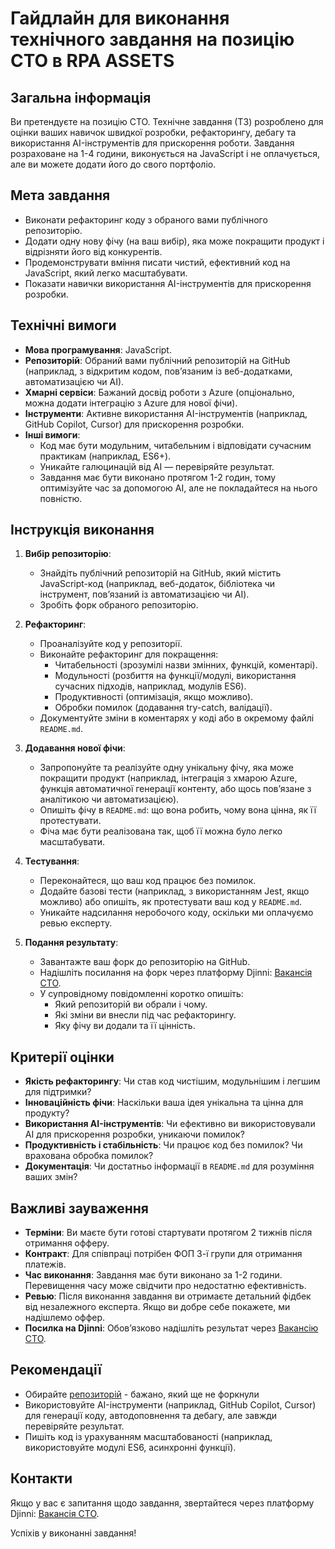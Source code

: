 # Гайдлайн для виконання технічного завдання на позицію CTO в RPA ASSETS

## Загальна інформація
Ви претендуєте на позицію CTO. Технічне завдання (ТЗ) розроблено для оцінки ваших навичок швидкої розробки, рефакторингу, дебагу та використання AI-інструментів для прискорення роботи. Завдання розраховане на 1-4 години, виконується на JavaScript і не оплачується, але ви можете додати його до свого портфоліо.

## Мета завдання
- Виконати рефакторинг коду з обраного вами публічного репозиторію.
- Додати одну нову фічу (на ваш вибір), яка може покращити продукт і відрізняти його від конкурентів.
- Продемонструвати вміння писати чистий, ефективний код на JavaScript, який легко масштабувати.
- Показати навички використання AI-інструментів для прискорення розробки.

## Технічні вимоги
- **Мова програмування**: JavaScript.
- **Репозиторій**: Обраний вами публічний репозиторій на GitHub (наприклад, з відкритим кодом, пов’язаним із веб-додатками, автоматизацією чи AI).
- **Хмарні сервіси**: Бажаний досвід роботи з Azure (опціонально, можна додати інтеграцію з Azure для нової фічи).
- **Інструменти**: Активне використання AI-інструментів (наприклад, GitHub Copilot, Cursor) для прискорення розробки.
- **Інші вимоги**:
  - Код має бути модульним, читабельним і відповідати сучасним практикам (наприклад, ES6+).
  - Уникайте галюцинацій від AI — перевіряйте результат.
  - Завдання має бути виконано протягом 1-2 годин, тому оптимізуйте час за допомогою AI, але не покладайтеся на нього повністю.

## Інструкція виконання
1. **Вибір репозиторію**:
   - Знайдіть публічний репозиторій на GitHub, який містить JavaScript-код (наприклад, веб-додаток, бібліотека чи інструмент, пов’язаний із автоматизацією чи AI).
   - Зробіть форк обраного репозиторію.

2. **Рефакторинг**:
   - Проаналізуйте код у репозиторії.
   - Виконайте рефакторинг для покращення:
     - Читабельності (зрозумілі назви змінних, функцій, коментарі).
     - Модульності (розбиття на функції/модулі, використання сучасних підходів, наприклад, модулів ES6).
     - Продуктивності (оптимізація, якщо можливо).
     - Обробки помилок (додавання try-catch, валідації).
   - Документуйте зміни в коментарях у коді або в окремому файлі `README.md`.

3. **Додавання нової фічи**:
   - Запропонуйте та реалізуйте одну унікальну фічу, яка може покращити продукт (наприклад, інтеграція з хмарою Azure, функція автоматичної генерації контенту, або щось пов’язане з аналітикою чи автоматизацією).
   - Опишіть фічу в `README.md`: що вона робить, чому вона цінна, як її протестувати.
   - Фіча має бути реалізована так, щоб її можна було легко масштабувати.

4. **Тестування**:
   - Переконайтеся, що ваш код працює без помилок.
   - Додайте базові тести (наприклад, з використанням Jest, якщо можливо) або опишіть, як протестувати ваш код у `README.md`.
   - Уникайте надсилання неробочого коду, оскільки ми оплачуємо ревью експерту.

5. **Подання результату**:
   - Завантажте ваш форк до репозиторію на GitHub.
   - Надішліть посилання на форк через платформу Djinni: [Вакансія CTO](https://djinni.co/jobs/749587-cto-u-ai-startap/).
   - У супровідному повідомленні коротко опишіть:
     - Який репозиторій ви обрали і чому.
     - Які зміни ви внесли під час рефакторингу.
     - Яку фічу ви додали та її цінність.

## Критерії оцінки
- **Якість рефакторингу**: Чи став код чистішим, модульнішим і легшим для підтримки?
- **Інноваційність фічи**: Наскільки ваша ідея унікальна та цінна для продукту?
- **Використання AI-інструментів**: Чи ефективно ви використовували AI для прискорення розробки, уникаючи помилок?
- **Продуктивність і стабільність**: Чи працює код без помилок? Чи врахована обробка помилок?
- **Документація**: Чи достатньо інформації в `README.md` для розуміння ваших змін?

## Важливі зауваження
- **Терміни**: Ви маєте бути готові стартувати протягом 2 тижнів після отримання офферу.
- **Контракт**: Для співпраці потрібен ФОП 3-ї групи для отримання платежів.
- **Час виконання**: Завдання має бути виконано за 1-2 години. Перевищення часу може свідчити про недостатню ефективність.
- **Ревью**: Після виконання завдання ви отримаєте детальний фідбек від незалежного експерта. Якщо ви добре себе покажете, ми надішлемо оффер.
- **Посилка на Djinni**: Обов’язково надішліть результат через [Вакансію CTO](https://djinni.co/jobs/749587-cto-u-ai-startap/).

## Рекомендації
- Обирайте [репозиторій](https://github.com/orgs/RPA-ASSETS-LIMITED/repositories?q=-challenge) - бажано, який ще не форкнули
- Використовуйте AI-інструменти (наприклад, GitHub Copilot, Cursor) для генерації коду, автодоповнення та дебагу, але завжди перевіряйте результат.
- Пишіть код із урахуванням масштабованості (наприклад, використовуйте модулі ES6, асинхронні функції).


## Контакти
Якщо у вас є запитання щодо завдання, звертайтеся через платформу Djinni: [Вакансія CTO](https://djinni.co/jobs/749587-cto-u-ai-startap/).

Успіхів у виконанні завдання!
